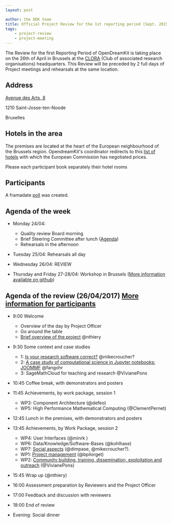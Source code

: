 ```yaml
---
layout: post

author: the ODK team
title: Official Project Review for the 1st reporting period (Sept. 2015 to Feb. 2017)
tags:
    - project-review
    - project-meeting
---
```



The Review for the first Reporting Period of OpenDreamKit is taking place on the 26th of April in Brussels at the [CLORA](http://www.clora.eu/en/accueil) (Club of associated research organisations) headquarters.
This Review will be preceded by 2 full days of Project meetings and rehearsals at the same location.

## Address

[Avenue des Arts, 8](https://www.google.be/maps/place/Kunstlaan+8,+1210+Sint-Joost-ten-Node/@50.8493378,4.3424626,14.25z/data=!4m5!3m4!1s0x47c3c37d43cc0845:0x5bb9d80283d77220!8m2!3d50.8481962!4d4.3698149)

1210 Saint-Josse-ten-Noode

Bruxelles

## Hotels in the area

The premises are located at the heart of the European neighbourhood of the Brussels region. OpendreamKit's coordinator redirects to this [list of hotels](http://ec.europa.eu/research/participants/data/support/expert/hotel-list_en.pdf) with which the European Commission has negotiated prices.

Please each participant book separately their hotel rooms


## Participants

A framadate [poll](https://framadate.org/MPxYiQTu1JZjHuJp) was created.

## Agenda of the week

- Monday 24/04:
  - Quality review Board morning
  - Brief Steering Committee after lunch ([Agenda](http://opendreamkit.org/2017/04/24/brussels-steering-committee/))
  - Rehearsals in the afternoon

- Tuesday 25/04: Rehearsals all day

- Wednesday 26/04: REVIEW

- Thursday and Friday 27-28/04: Workshop in Brussels ([More information available on github](https://github.com/OpenDreamKit/OpenDreamKit/issues/223))


## Agenda of the review (26/04/2017) [More information for participants](https://github.com/OpenDreamKit/OpenDreamKit/issues/222)

- 9:00 Welcome
   - Overview of the day by Project Officer
   - Go around the table
   - [Brief overview of the project](http://opendreamkit.org/about-mathematicians/) @nthiery
   
- 9:30 Some context and case studies
    - 1:  [Is your research software correct?](https://mikecroucher.github.io/MLPM_talk/) @mikecroucher?
    - 2: [A case study of computational science in Jupyter notebooks: JOOMMF](http://opendreamkit.org/2017/01/20/JOOMMF-intro/) @fangohr
    - 3: SageMathCloud for teaching and research @VivianePons 
    
- 10:45 Coffee break, with demonstrators and posters

- 11:45 Achievements, by work package, session 1
    - WP3: Component Architecture (@defeo)
    - WP5: High Performance Mathematical Computing (@ClementPernet)
    
- 12:45 Lunch in the premises, with demonstrators and posters

- 13:45 Achievements, by Work Package, session 2
    - WP4: User Interfaces (@minrk )
    - WP6: Data/Knowledge/Software-Bases (@kohlhase)
    - WP7: [Social aspects](/meetings/2017-04-26-ProjectReviewPresentations/WP1) (@dimpase, @mikecroucher?).
    - WP1: [Project management](/meetings/2017-04-26-ProjectReviewPresentations/WP1) (@bpilorget)
    - WP2: [Community building, training, dissemination, exploitation and outreach](/meetings/2017-04-26-ProjectReviewPresentations/WP2) (@VivianePons)
    
- 15:45 Wrap up (@nthiery)
- 16:00 Assessment preparation by Reviewers and the Project Officer

- 17:00 Feedback and discussion with reviewers

- 18:00 End of review
- Evening: Social dinner

